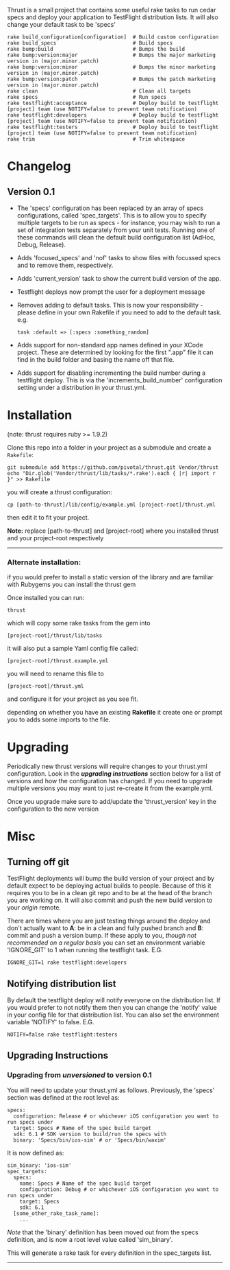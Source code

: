 Thrust is a small project that contains some useful rake tasks to run cedar specs and deploy your application to TestFlight distribution lists. It will also change your default task to be 'specs'

	rake build_configuration[configuration]  # Build custom configuration
	rake build_specs                         # Build specs
	rake bump:build                          # Bumps the build
	rake bump:version:major                  # Bumps the major marketing version in (major.minor.patch)
	rake bump:version:minor                  # Bumps the minor marketing version in (major.minor.patch)
	rake bump:version:patch                  # Bumps the patch marketing version in (major.minor.patch)
	rake clean                               # Clean all targets
	rake specs                               # Run specs
	rake testflight:acceptance               # Deploy build to testflight [project] team (use NOTIFY=false to prevent team notification)
	rake testflight:developers               # Deploy build to testflight [project] team (use NOTIFY=false to prevent team notification)
	rake testflight:testers                  # Deploy build to testflight [project] team (use NOTIFY=false to prevent team notification)
	rake trim                                # Trim whitespace

# Changelog

## Version 0.1
* The 'specs' configuration has been replaced by an array of specs configurations, called 'spec_targets'. This is to allow you to specify multiple targets to be run as specs - for instance, you may wish to run a set of integration tests separately from your unit tests. Running one of these commands will clean the default build configuration list (AdHoc, Debug, Release).

* Adds 'focused_specs' and 'nof' tasks to show files with focussed specs and to remove them, respectively.

* Adds 'current_version' task to show the current build version of the app.

* Testflight deploys now prompt the user for a deployment message

* Removes adding to default tasks. This is now your responsibility - please define in your own Rakefile if you need to add to the default task. e.g.

	<code>task :default => [:specs :something_random]</code>

* Adds support for non-standard app names defined in your XCode project. These are determined by looking for the first ".app" file it can find in the build folder and basing the name off that file.

* Adds support for disabling incrementing the build number during a testflight deploy. This is via the 'increments_build_number' configuration setting under a distribution in your thrust.yml.

# Installation

(note: thrust requires ruby >= 1.9.2)

Clone this repo into a folder in your project as a submodule and create a `Rakefile`:

    git submodule add https://github.com/pivotal/thrust.git Vendor/thrust
    echo "Dir.glob('Vendor/thrust/lib/tasks/*.rake').each { |r| import r }" >> Rakefile

you will create a thrust configuration:

	cp [path-to-thrust]/lib/config/example.yml [project-root]/thrust.yml

then edit it to fit your project.

**Note:** replace [path-to-thrust] and [project-root] where you installed thrust and your project-root respectively
****

### Alternate installation:
if you would prefer to install a static version of the library and are familiar with Rubygems you can install the thrust gem

Once installed you can run:

	thrust

which will copy some rake tasks from the gem into

	[project-root]/thrust/lib/tasks

it will also put a sample Yaml config file called:

	[project-root]/thrust.example.yml

you will need to rename this file to

	[project-root]/thrust.yml

and configure it for your project as you see fit.

depending on whether you have an existing **Rakefile** it create one or prompt you to adds some imports to the file.

# Upgrading
Periodically new thrust versions will require changes to your thrust.yml configuration.  Look in the ***upgrading instructions*** section below for a list of versions and how the configuration has changed.  If you need to upgrade multiple versions you may want to just re-create it from the example.yml.

Once you upgrade make sure to add/update the 'thrust_version' key in the configuration to the new version

# Misc

## Turning off git
TestFlight deployments will bump the build version of your project and by default expect to be deploying actual builds to people.  Because of this it requires you to be in a clean git repo and to be at the head of the branch you are working on.  It will also commit and push the new build version to your *origin* remote.

There are times where you are just testing things around the deploy and don't actually want to **A**: be in a clean and fully pushed branch and **B**: commit and push a version bump.  If these apply to you, *though not recommended on a regular basis* you can set an environment variable 'IGNORE_GIT' to 1 when running the testflight task. E.G.

	IGNORE_GIT=1 rake testflight:developers

## Notifying distribution list
By default the testflight deploy will notify everyone on the distribution list.  If you would prefer to not notify them then you can change the 'notify' value in your config file for that distribution list. You can also set the environment variable 'NOTIFY' to false. E.G.

	NOTIFY=false rake testflight:testers

## Upgrading Instructions
### Upgrading from *unversioned* to version 0.1
You will need to update your thrust.yml as follows. Previously, the 'specs' section was defined at the root level as:

    specs:
      configuration: Release # or whichever iOS configuration you want to run specs under
      target: Specs # Name of the spec build target
      sdk: 6.1 # SDK version to build/run the specs with
      binary: 'Specs/bin/ios-sim' # or 'Specs/bin/waxim'

It is now defined as:

    sim_binary: 'ios-sim'
    spec_targets:
      specs:
        name: Specs # Name of the spec build target
        configuration: Debug # or whichever iOS configuration you want to run specs under
        target: Specs
        sdk: 6.1
      [some_other_rake_task_name]:
        ...

*Note* that the 'binary' definition has been moved out from the specs definition, and is now a root level value called 'sim_binary'.

This will generate a rake task for every definition in the spec_targets list.

---
